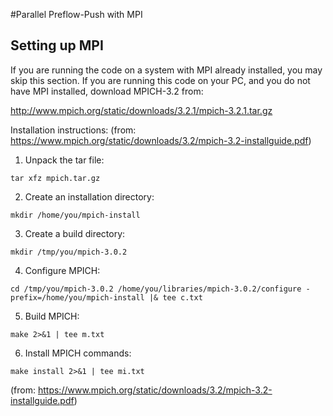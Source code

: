 #Parallel Preflow-Push with MPI

## Setting up MPI
If you are running the code on a system with MPI already installed, you may skip this section. If you are running this code on your PC, and you do not have MPI installed, download MPICH-3.2 from:

http://www.mpich.org/static/downloads/3.2.1/mpich-3.2.1.tar.gz

Installation instructions: (from: https://www.mpich.org/static/downloads/3.2/mpich-3.2-installguide.pdf)

1. Unpack the tar file:     

```tar xfz mpich.tar.gz```

2. Create an installation directory:     

```mkdir /home/you/mpich-install```

3. Create a build directory:    

```mkdir /tmp/you/mpich-3.0.2```

4. Configure MPICH:     

```cd /tmp/you/mpich-3.0.2 /home/you/libraries/mpich-3.0.2/configure -prefix=/home/you/mpich-install |& tee c.txt```

5.  Build MPICH:

```make 2>&1 | tee m.txt```

6. Install MPICH commands:

```make install 2>&1 | tee mi.txt```


(from: https://www.mpich.org/static/downloads/3.2/mpich-3.2-installguide.pdf)

